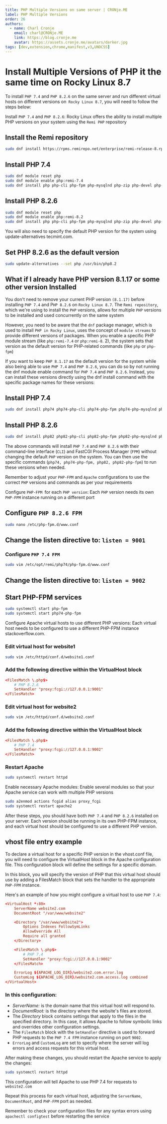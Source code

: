 ```yaml
---
title: PHP Multiple Versions on same server | CRONje.ME
label: PHP Multiple Versions
order: 26
authors:
  - name: Charl Cronje
    email: charl@CRONje.ME
    link: https://blog.cronje.me
    avatar: https://assets.cronje.me/avatars/darker.jpg
tags: [dev,extension,chrome,manifest,v3,UNOCSS]
---
```


# Install Multiple Versions of PHP it the same time on Rocky Linux 8.7

To install `PHP 7.4` and `PHP 8.2.6` on the same server and run different virtual hosts on different versions on` Rocky Linux 8.7`, you will need to follow the steps below:

Install `PHP 7.4` and `PHP 8.2.6`: Rocky Linux offers the ability to install multiple PHP versions on your system using the `Remi PHP` repository
## Install the Remi repository

```sh
sudo dnf install https://rpms.remirepo.net/enterprise/remi-release-8.rpm
```

## Install PHP 7.4

```sh
sudo dnf module reset php
sudo dnf module enable php:remi-7.4
sudo dnf install php php-cli php-fpm php-mysqlnd php-zip php-devel php-gd php-mcrypt php-mbstring php-curl php-xml php-pear php-bcmath php-json
```

## Install PHP 8.2.6

```sh
sudo dnf module reset php
sudo dnf module enable php:remi-8.2
sudo dnf install php php-cli php-fpm php-mysqlnd php-zip php-devel php-gd php-mcrypt php-mbstring php-curl php-xml php-pear php-bcmath php-json
```

You will also need to specify the default PHP version for the system using update-alternatives tecmint.com.

## Set PHP 8.2.6 as the default version

```sh
sudo update-alternatives --set php /usr/bin/php8.2
```

## What if I already have PHP version 8.1.17 or some other version Installed

You don't need to remove your current PHP version `(8.1.17)` before installing `PHP 7.4` and P`HP 8.2.6` on `Rocky Linux 8.7`. The `Remi repository`, which we're using to install the `PHP` versions, allows for multiple `PHP` versions to be installed and used concurrently on the same system

However, you need to be aware that the `dnf` package manager, which is used to install `PHP in Rocky Linux`, uses the concept of `module streams` to provide different versions of packages. When you enable a specific PHP module stream (like `php:remi-7.4` or `php:remi-8`.
2), the system sets that version as the default version for PHP-related commands (like `php` or `php-fpm`)

If you want to keep `PHP 8.1.17` as the default version for the system while also being able to use `PHP 7.4` and `PHP 8.2.6`, you can do so by not running the dnf module enable command for `PHP 7.4` and `PHP 8.2.6`. Instead, you can install these versions directly using the dnf install command with the specific package names for these versions:

## Install PHP 7.4

```sh
sudo dnf install php74 php74-php-cli php74-php-fpm php74-php-mysqlnd php74-php-zip php74-php-devel php74-php-gd php74-php-mcrypt php74-php-mbstring php74-php-curl php74-php-xml php74-php-pear php74-php-bcmath php74-php-json
```

## Install PHP 8.2.6

```sh
sudo dnf install php82 php82-php-cli php82-php-fpm php82-php-mysqlnd php82-php-zip php82-php-devel php82-php-gd php82-php-mcrypt php82-php-mbstring php82-php-curl php82-php-xml php82-php-pear php82-php-bcmath php82-php-json
```

The above commands will install `PHP 7.4` and `PHP 8.2.6` with their command-line interface (`CLI`) and FastCGI Process Manager (`FPM`) without changing the default `PHP` version on the system. You can then use the specific commands (`php74, php74-php-fpm, php82, php82-php-fpm`) to run these versions when needed.

Remember to adjust your `PHP-FPM` and `Apache` configurations to use the correct `PHP` versions and commands as per your requirements


Configure `PHP-FPM `for each `PHP version`: Each `PHP` version needs its own `PHP-FPM` instance running on a different port

## Configure `PHP 8.2.6 FPM`

```sh
sudo nano /etc/php-fpm.d/www.conf
```

## Change the listen directive to: `listen = 9001`

### Configure `PHP 7.4 FPM`

```sh
sudo vim /etc/opt/remi/php74/php-fpm.d/www.conf
```

## Change the listen directive to: `listen = 9002`

## Start PHP-FPM services

```sh
sudo systemctl start php-fpm
sudo systemctl start php74-php-fpm
```

Configure Apache virtual hosts to use different PHP versions: Each virtual host needs to be configured to use a different PHP-FPM instance stackoverflow.com.

### Edit virtual host for website1

```sh
sudo vim /etc/httpd/conf.d/website1.conf 
```

### Add the following directive within the VirtualHost block

```conf
<FilesMatch \.php$>
    # PHP 8.2.6
    SetHandler "proxy:fcgi://127.0.0.1:9001"
</FilesMatch>
```

### Edit virtual host for website2

```sh
sudo vim /etc/httpd/conf.d/website2.conf
```

### Add the following directive within the VirtualHost block

```conf
<FilesMatch \.php$>
    # PHP 7.4
    SetHandler "proxy:fcgi://127.0.0.1:9002"
</FilesMatch>
```

### Restart Apache

```sh
sudo systemctl restart httpd
```

Enable necessary Apache modules: Enable several modules so that your Apache service can work with multiple PHP versions

```sh
sudo a2enmod actions fcgid alias proxy_fcgi
sudo systemctl restart apache2
```

After these steps, you should have both `PHP 7.4` and `PHP 8.2.6` installed on your server. Each version should be running in its own PHP-FPM instance, and each virtual host should be configured to use a different PHP version.


## vhost file entry example

To declare a virtual host for a specific PHP version in the vhost.conf file, you will need to configure the VirtualHost block in the Apache configuration file. This configuration block will define the settings for a specific domain.

In this block, you will specify the version of PHP that this virtual host should use by adding a FilesMatch block that sets the handler to the appropriate `PHP-FPM` instance.

Here's an example of how you might configure a virtual host to use `PHP 7.4`:

```conf
<VirtualHost *:80>
    ServerName website2.com
    DocumentRoot "/var/www/website2"

    <Directory "/var/www/website2">
        Options Indexes FollowSymLinks
        AllowOverride All
        Require all granted
    </Directory>

    <FilesMatch \.php$>
        # PHP 7.4
        SetHandler "proxy:fcgi://127.0.0.1:9002"
    </FilesMatch>

    ErrorLog ${APACHE_LOG_DIR}/website2.com.error.log
    CustomLog ${APACHE_LOG_DIR}/website2.com.access.log combined
</VirtualHost>
```

### In this configuration:

- *ServerName:* is the domain name that this virtual host will respond to.
- *DocumentRoot:* is the directory where the website's files are stored.
- The *Directory* block contains settings that apply to the files in the specified directory. In this case, it allows Apache to follow symbolic links and overrides other configuration settings.
- The `FilesMatch` block with the `SetHandler` directive is used to forward PHP requests to the `PHP 7.4 FPM` instance running on port `9002`.
- `ErrorLog` and `CustomLog` are set to specify where the server will log errors and access requests for this virtual host.

After making these changes, you should restart the Apache service to apply the changes:

```sh
sudo systemctl restart httpd
```

This configuration will tell Apache to use PHP 7.4 for requests to `website2.com` 

Repeat this process for each virtual host, adjusting the `ServerName`, `DocumentRoot`, and `PHP-FPM` port as needed.

Remember to check your configuration files for any syntax errors using `apachectl configtest` before restarting the service